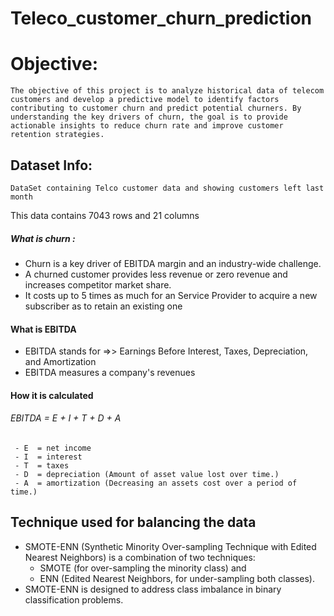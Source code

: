 # Teleco_customer_churn_prediction

# Objective:
    The objective of this project is to analyze historical data of telecom customers and develop a predictive model to identify factors contributing to customer churn and predict potential churners. By understanding the key drivers of churn, the goal is to provide actionable insights to reduce churn rate and improve customer retention strategies.
    
## Dataset Info:
    DataSet containing Telco customer data and showing customers left last month
This data contains 7043 rows and 21 columns

##### What is churn :
 - Churn is a key driver of EBITDA margin and an industry-wide challenge.
 - A churned customer provides less revenue or zero revenue and increases competitor market share. 
 - It costs  up to 5 times as much for an Service Provider to acquire a new subscriber as to retain an existing one

#### What is EBITDA
 - EBITDA stands for =>> Earnings Before Interest, Taxes, Depreciation, and Amortization
 - EBITDA measures a company's revenues
#### How it is calculated
######    EBITDA = E + I + T + D + A
     - E  =	net income
     - I  =	interest
     - T  =	taxes
     - D  =	depreciation (Amount of asset value lost over time.)
     - A  =	amortization (Decreasing an assets cost over a period of time.)

## Technique used for balancing the data
 - SMOTE-ENN (Synthetic Minority Over-sampling Technique with Edited Nearest Neighbors) is
   a combination of two techniques: 
     - SMOTE (for over-sampling the minority class) and 
     - ENN (Edited Nearest Neighbors, for under-sampling both classes). 
 - SMOTE-ENN is designed to address class imbalance in binary classification problems.









